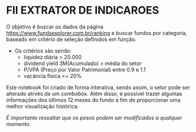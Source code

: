 # FII EXTRATOR DE INDICAROES

O objetivo é buscar os dados da página https://www.fundsexplorer.com.br/ranking e buscar fundos por categoria, baseado em critério de seleção definidos em função.
- Os critérios são sendo:
    - liquidez diária > 20.000
    - dividend yield 3M(Acumulado) > média do setor
    - P/VPA (Preço por Valor Patrimonial) entre 0.9 e 1.1
    - vacância física <= 20%

Este notebook foi criado de forma interativa, sendo assim, o setor pode ser alterado atrvés de um combobox. Além disso, é possível trazer algumas informações dos últimos 12 meses do fundo a fim de proporcionar uma melhor visualização histórica.

_É importante ressaltar que os pesos podem ser modificados a qualquer momento._